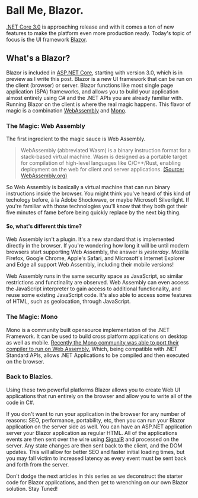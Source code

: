 # Ball Me, Blazor.
[.NET Core 3.0](https://dotnet.microsoft.com/download/dotnet-core/3.0) is approaching release and with it comes a ton of new features to make the platform even more production ready. Today's topic of focus is the UI framework [Blazor](https://dotnet.microsoft.com/apps/aspnet/web-apps/client).

## What's a Blazor?
Blazor is included in [ASP.NET Core](https://asp.net), starting with version 3.0, which is in preview as I write this post. Blazor is a new UI framework that can be run on the client (browser) or server. Blazor functions like most single page application (SPA) frameworks, and allows you to build your application almost entirely using C# and the .NET APIs you are already familiar with. Running Blazor on the client is where the real magic happens. This flavor of magic is a combination [WebAssembly](https://webassembly.org/) and [Mono](https://www.mono-project.com/).

### The Magic: Web Assembly
The first ingredient to the magic sauce is Web Assembly.
>WebAssembly (abbreviated Wasm) is a binary instruction format for a stack-based virtual machine. Wasm is designed as a portable target for compilation of high-level languages like C/C++/Rust, enabling deployment on the web for client and server applications. [(Source: WebAssembly.org)](https://webassembly.org/)

So Web Assembly is basically a virtual machine that can run binary instructions inside the browser. You might think you've heard of this kind of techology before, à la Adobe Shockwave, or maybe Microsoft Silverlight. If you're familiar with those technologies you'll know that they both got their five minutes of fame before being quickly replace by the next big thing. 

#### So, what's different this time?
Web Assembly isn't a plugin. It's a new standard that is implemented directly in the browser. If you're wondering how long it will be until modern browsers start supporting Web Assembly, the answer is _yesterday_. Mozilla Firefox, Google Chrome, Apple's Safari, and Microsoft's Internet Explorer and Edge all support Web Assembly, including their mobile versions!

Web Assembly runs in the same security space as JavaScript, so similar restrictions and functinality are observed. Web Assembly can even access the JavaScript interpreter to gain access to additional functionality, and reuse some existing JavaScript code. It's also able to access some features of HTML, such as geolocation, through JavaScript.

### The Magic: Mono
Mono is a community built opensource implementation of the .NET Framework. It can be used to build cross platform applications on desktop as well as mobile. [Recently the Mono community was able to port their compiler to run on Web Assembly.](https://www.mono-project.com/news/2018/01/16/mono-static-webassembly-compilation/) Which, being compatible with .NET Standard APIs, allows .NET Applications to be compiled and then executed on the browser.

### Back to Blazics.
Using these two powerful platforms Blazor allows you to create Web UI applications that run entirely on the browser and allow you to write all of the code in C#. 

If you don't want to run your application in the browser for any number of reasons: SEO, performance, portability, etc, then you can run your Blazor application on the server side as well. You can have an ASP.NET application server your Blazor application as regular HTML. All of the applications events are then sent over the wire using [SignalR](https://dotnet.microsoft.com/apps/aspnet/real-time) and processed on the server. Any state changes are then sent back to the client, and the DOM updates. This will allow for better SEO and faster initial loading times, but you may fall victim to increased latency as every event must be sent back and forth from the server.

Don't dodge the next articles in this series as we deconstruct the starter code for Blazor applications, and then get to wrenching on our own Blazor solution. Stay Tuned!


